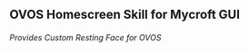OVOS Homescreen Skill for Mycroft GUI
------------------------------------------------------------------------------ 
###### Provides Custom Resting Face for OVOS
